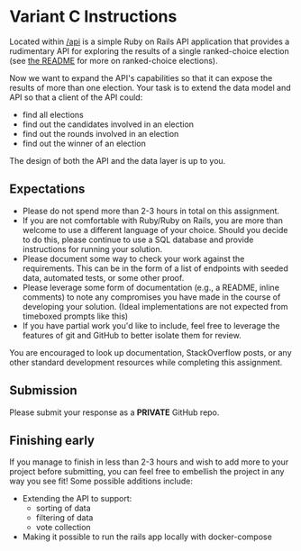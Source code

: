 # Variant C Instructions

Located within [/api](/api) is a simple Ruby on Rails API application that
provides a rudimentary API for exploring the results of a single ranked-choice
election (see [the README](/README.md) for more on ranked-choice elections).

Now we want to expand the API's capabilities so that it can expose the results
of more than one election. Your task is to extend the data model and API so that
a client of the API could:

- find all elections
- find out the candidates involved in an election
- find out the rounds involved in an election
- find out the winner of an election

The design of both the API and the data layer is up to you.

## Expectations

- Please do not spend more than 2-3 hours in total on this assignment. 
- If you are not comfortable with Ruby/Ruby on Rails, you are more than welcome
  to use a different language of your choice. Should you decide to do this,
  please continue to use a SQL database and provide instructions for running
  your solution.
- Please document some way to check your work against the requirements. This can
  be in the form of a list of endpoints with seeded data, automated tests, or
  some other proof. 
- Please leverage some form of documentation (e.g., a README, inline comments) to note any compromises you have
  made in the course of developing your solution. (Ideal implementations are not
  expected from timeboxed prompts like this)
- If you have partial work you'd like to include, feel free to leverage the
  features of git and GitHub to better isolate them for review.

You are encouraged to look up documentation, StackOverflow posts, or any other
standard development resources while completing this assignment.

## Submission

Please submit your response as a **PRIVATE** GitHub repo.

## Finishing early

If you manage to finish in less than 2-3 hours and wish to add more to your
project before submitting, you can feel free to embellish the project in any way
you see fit! Some possible additions include:

- Extending the API to support:
  - sorting of data
  - filtering of data
  - vote collection
- Making it possible to run the rails app locally with docker-compose
